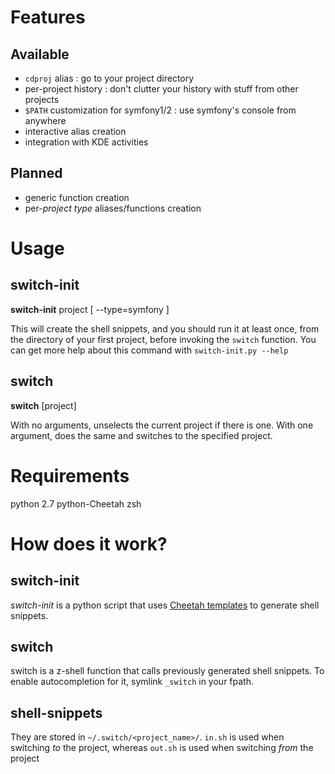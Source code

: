# Features
## Available
+ `cdproj` alias : go to your project directory
+ per-project history : don't clutter your history with stuff from other projects
+ `$PATH` customization for symfony1/2 : use symfony's console from anywhere
+ interactive alias creation
+ integration with KDE activities

## Planned
+ generic function creation
+ per-*project type* aliases/functions creation


# Usage
## switch-init
**switch-init** project [ --type=symfony ]

This will create the shell snippets, and you should run it at least once, from
the directory of your first project, before invoking the `switch` function. You
can get more help about this command with `switch-init.py --help`

## switch
**switch** [project]

With no arguments, unselects the current project if there is one. With one argument, does the same and switches to the specified project.

# Requirements
python 2.7
python-Cheetah
zsh

# How does it work?
## switch-init
*switch-init* is a python script that uses [Cheetah templates](http://www.cheetahtemplate.org) to generate shell snippets.

## switch
switch is a z-shell function that calls previously generated shell snippets. To
enable autocompletion for it, symlink `_switch` in your fpath.

## shell-snippets
They are stored in `~/.switch/<project_name>/`. `in.sh` is used when switching *to* the project, whereas `out.sh` is used when switching *from* the project
